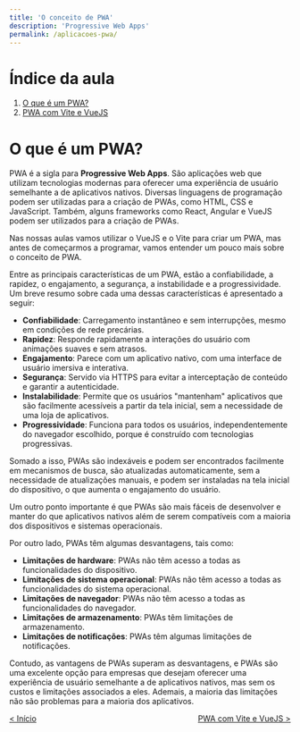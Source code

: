 ```yaml
---
title: 'O conceito de PWA'
description: 'Progressive Web Apps'
permalink: /aplicacoes-pwa/
---
```


# Índice da aula

1. [O que é um PWA?](#o-que-é-um-pwa)
2. [PWA com Vite e VueJS](aplicacoes-pwa/pwa-com-vite-e-vuejs.html)

# O que é um PWA?

PWA é a sigla para **Progressive Web Apps**. São aplicações web que utilizam tecnologias modernas para oferecer uma experiência de usuário semelhante a de aplicativos nativos. Diversas linguagens de programação podem ser utilizadas para a criação de PWAs, como HTML, CSS e JavaScript. Também, alguns frameworks como React, Angular e VueJS podem ser utilizados para a criação de PWAs.

Nas nossas aulas vamos utilizar o VueJS e o Vite para criar um PWA, mas antes de começarmos a programar, vamos entender um pouco mais sobre o conceito de PWA.

Entre as principais características de um PWA, estão a confiabilidade, a rapidez, o engajamento, a segurança, a instabilidade e a progressividade. Um breve resumo sobre cada uma dessas características é apresentado a seguir:

- **Confiabilidade**: Carregamento instantâneo e sem interrupções, mesmo em condições de rede precárias.
- **Rapidez**: Responde rapidamente a interações do usuário com animações suaves e sem atrasos.
- **Engajamento**: Parece com um aplicativo nativo, com uma interface de usuário imersiva e interativa.
- **Segurança**: Servido via HTTPS para evitar a interceptação de conteúdo e garantir a autenticidade.
- **Instalabilidade**: Permite que os usuários "mantenham" aplicativos que são facilmente acessíveis a partir da tela inicial, sem a necessidade de uma loja de aplicativos.
- **Progressividade**: Funciona para todos os usuários, independentemente do navegador escolhido, porque é construído com tecnologias progressivas.

Somado a isso, PWAs são indexáveis e podem ser encontrados facilmente em mecanismos de busca, são atualizadas automaticamente, sem a necessidade de atualizações manuais, e podem ser instaladas na tela inicial do dispositivo, o que aumenta o engajamento do usuário.

Um outro ponto importante é que PWAs são mais fáceis de desenvolver e manter do que aplicativos nativos além de serem compatíveis com a maioria dos dispositivos e sistemas operacionais.

Por outro lado, PWAs têm algumas desvantagens, tais como:

- **Limitações de hardware**: PWAs não têm acesso a todas as funcionalidades do dispositivo.
- **Limitações de sistema operacional**: PWAs não têm acesso a todas as funcionalidades do sistema operacional.
- **Limitações de navegador**: PWAs não têm acesso a todas as funcionalidades do navegador.
- **Limitações de armazenamento**: PWAs têm limitações de armazenamento.
- **Limitações de notificações**: PWAs têm algumas limitações de notificações.

Contudo, as vantagens de PWAs superam as desvantagens, e PWAs são uma excelente opção para empresas que desejam oferecer uma experiência de usuário semelhante a de aplicativos nativos, mas sem os custos e limitações associados a eles. Ademais, a maioria das limitações não são problemas para a maioria dos aplicativos.

<span style="display: flex; justify-content: space-between;"><span>[&lt; Início](. 'Início')</span> <span>[PWA com Vite e VueJS &gt;](aplicacoes-pwa/pwa-com-vite-e-vuejs.html 'Próximo')</span></span>
